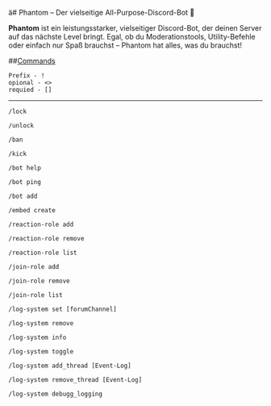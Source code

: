 ä# Phantom – Der vielseitige All-Purpose-Discord-Bot 👻

**Phantom** ist ein leistungsstarker, vielseitiger Discord-Bot, der deinen Server auf das nächste Level bringt. Egal, ob du Moderationstools, Utility-Befehle oder einfach nur Spaß brauchst – Phantom hat alles, was du brauchst!

##[Commands](https://9bezzo.github.io/Phantom-Commands/)


```
Prefix - !
opional - <> 
requied - []
```
---
 
```
/lock
```
```
/unlock
```
```
/ban
```
```
/kick
```
```
/bot help
```
```
/bot ping
```
```
/bot add
```
```
/embed create
```
```
/reaction-role add
```
```
/reaction-role remove
```
```
/reaction-role list
```
```
/join-role add
```
```
/join-role remove
```
```
/join-role list
```
```
/log-system set [forumChannel]
```
```
/log-system remove
```
```
/log-system info
```
```
/log-system toggle
```
```
/log-system add_thread [Event-Log]
```
```
/log-system remove_thread [Event-Log]
```
```
/log-system debugg_logging
```
